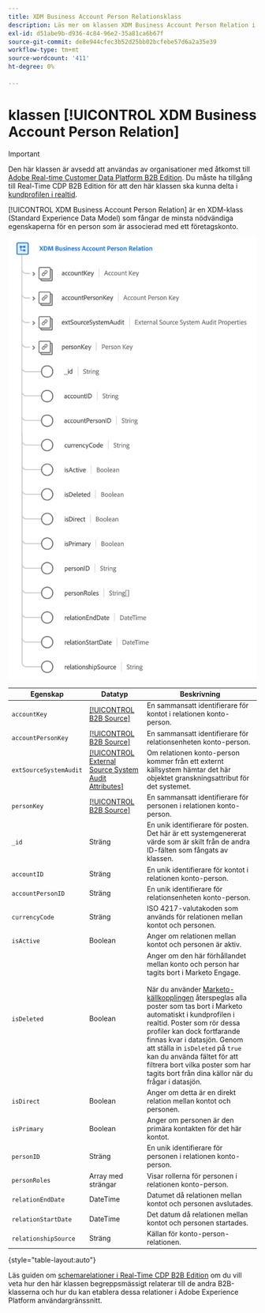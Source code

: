```yaml
---
title: XDM Business Account Person Relationsklass
description: Läs mer om klassen XDM Business Account Person Relation i Experience Data Model (XDM).
exl-id: d51abe9b-d936-4c84-96e2-35a81ca6b67f
source-git-commit: de8e944cfec3b52d25bb02bcfebe57d6a2a35e39
workflow-type: tm+mt
source-wordcount: '411'
ht-degree: 0%

---
```


# klassen [!UICONTROL XDM Business Account Person Relation]

>[!IMPORTANT]
>
>Den här klassen är avsedd att användas av organisationer med åtkomst till [Adobe Real-time Customer Data Platform B2B Edition](../../../rtcdp/b2b-overview.md). Du måste ha tillgång till Real-Time CDP B2B Edition för att den här klassen ska kunna delta i [kundprofilen i realtid](../../../profile/home.md).

[!UICONTROL XDM Business Account Person Relation] är en XDM-klass (Standard Experience Data Model) som fångar de minsta nödvändiga egenskaperna för en person som är associerad med ett företagskonto.

![Strukturen för klassen XDM Business Account Person Relation så som den visas i gränssnittet](../../images/classes/b2b/business-account-person-relation.png)

| Egenskap | Datatyp | Beskrivning |
| --- | --- | --- |
| `accountKey` | [[!UICONTROL B2B Source]](../../data-types/b2b-source.md) | En sammansatt identifierare för kontot i relationen konto-person. |
| `accountPersonKey` | [[!UICONTROL B2B Source]](../../data-types/b2b-source.md) | En sammansatt identifierare för relationsenheten konto-person. |
| `extSourceSystemAudit` | [[!UICONTROL External Source System Audit Attributes]](../../data-types/external-source-system-audit-attributes.md) | Om relationen konto-person kommer från ett externt källsystem hämtar det här objektet granskningsattribut för det systemet. |
| `personKey` | [[!UICONTROL B2B Source]](../../data-types/b2b-source.md) | En sammansatt identifierare för personen i relationen konto-person. |
| `_id` | Sträng | En unik identifierare för posten. Det här är ett systemgenererat värde som är skilt från de andra ID-fälten som fångats av klassen. |
| `accountID` | Sträng | En unik identifierare för kontot i relationen konto-person. |
| `accountPersonID` | Sträng | En unik identifierare för relationsenheten konto-person. |
| `currencyCode` | Sträng | ISO 4217-valutakoden som används för relationen mellan kontot och personen. |
| `isActive` | Boolean | Anger om relationen mellan kontot och personen är aktiv. |
| `isDeleted` | Boolean | Anger om den här förhållandet mellan konto och person har tagits bort i Marketo Engage.<br><br>När du använder [Marketo-källkopplingen](../../../sources/connectors/adobe-applications/marketo/marketo.md) återspeglas alla poster som tas bort i Marketo automatiskt i kundprofilen i realtid. Poster som rör dessa profiler kan dock fortfarande finnas kvar i datasjön. Genom att ställa in `isDeleted` på `true` kan du använda fältet för att filtrera bort vilka poster som har tagits bort från dina källor när du frågar i datasjön. |
| `isDirect` | Boolean | Anger om detta är en direkt relation mellan kontot och personen. |
| `isPrimary` | Boolean | Anger om personen är den primära kontakten för det här kontot. |
| `personID` | Sträng | En unik identifierare för personen i relationen konto-person. |
| `personRoles` | Array med strängar | Visar rollerna för personen i relationen konto-person. |
| `relationEndDate` | DateTime | Datumet då relationen mellan kontot och personen avslutades. |
| `relationStartDate` | DateTime | Det datum då relationen mellan kontot och personen startades. |
| `relationshipSource` | Sträng | Källan för konto-person-relationen. |

{style="table-layout:auto"}

Läs guiden om [schemarelationer i Real-Time CDP B2B Edition](../../tutorials/relationship-b2b.md) om du vill veta hur den här klassen begreppsmässigt relaterar till de andra B2B-klasserna och hur du kan etablera dessa relationer i Adobe Experience Platform användargränssnitt.
